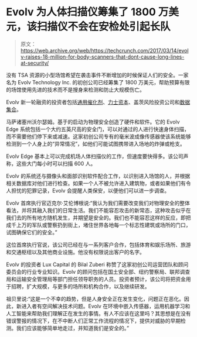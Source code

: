 # Evolv 为人体扫描仪筹集了 1800 万美元，该扫描仪不会在安检处引起长队

> 原文：<https://web.archive.org/web/https://techcrunch.com/2017/03/14/evolv-raises-18-million-for-body-scanners-that-dont-cause-long-lines-at-security/>

没有 TSA 资源的小型场馆希望在袭击事件不断增加的时候保证人们的安全。一家名为 Evolv Technology Inc. 的初创公司已经筹集了 1800 万美元，帮助预算有限的场馆使用先进的技术而不是搜身来检测和防止大规模伤亡。

Evolv 新一轮融资的投资者包括[通用催化剂](https://web.archive.org/web/20230321051419/http://generalcatalyst.com/)、[力士资本](https://web.archive.org/web/20230321051419/http://www.luxcapital.com/)、盖茨风险投资公司和[数据集合](https://web.archive.org/web/20230321051419/http://dcvc.com/)。

马萨诸塞州沃尔瑟姆。基于的启动为物理安全创造了硬件和软件。它的 Evolv Edge 系统包括一个大约五英尺高的安全门，可以对通过的人进行快速身体扫描，而不需要他们停下来或减速。这家初创公司专有的毫米波成像传感器使该系统能够检测到一个人身上的“异常情况”，如他们可能试图携带进入场地的炸弹或枪支。

Evolv Edge 基本上可以完成机场人体扫描仪的工作，但速度要快得多。该公司声称，这些大门每小时可以扫描 600 人。

Evolv 的系统还与摄像头和面部识别软件配合工作，以识别进入场馆的人，并根据相关数据库对他们进行检查。如果一个人不被允许进入建筑物，或者如果他们有令人担忧的犯罪记录，Evolv 会提醒人类保安，以便他们可以进一步调查。

Evolv 首席执行官迈克尔·艾伦博根说:“我认为我们需要改变我们对物理安全的整体看法，并将其融入我们的日常生活。我们不能容忍攻击的新常态，这种攻击似乎在我们去的所有地方随机发生，并期望是安全的。我们也不能容忍这样的反应，即把成千上万的军队或警察扔到街上，堵住世界各地每一个标志性建筑或场所的门口，试图确保它们的安全。”

这位首席执行官说，该公司已经在与一系列客户合作，包括体育和娱乐场所、旅游和交通枢纽以及其他商业设施。他没有权限说出客户的名字。

Evolv 的投资者 Lux Capital 的 Bilal Zuberi 称赞了这家初创公司运营团队和顾问委员会的行业专业知识。Evolv 的顾问包括在国土安全部、纽约警察局、联邦调查局和运输安全管理局等部门担任领导职务的人员。投资者预计，该公司将把资金用于招聘，扩大规模，与更多的场所和机构合作，以及继续研发。

祖贝里说:“这是一个不幸的趋势，但是人身安全正在发生变化，问题正在恶化。因此，新进入者有空间解决技术问题。Evolv 在环境中嵌入传感器，运用机器学习和人工智能来帮助我们理解正在发生的事情。有人不应该在这里吗？其思想是在没有错误警报的情况下，在不中断人们正常工作流程的情况下，提供对威胁的早期检测。我们应该能够简单地走过，并知道我们是安全的。”